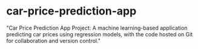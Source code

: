 # car-price-prediction-app
"Car Price Prediction App Project: A machine learning-based application predicting car prices using regression models, with the code hosted on Git for collaboration and version control."
